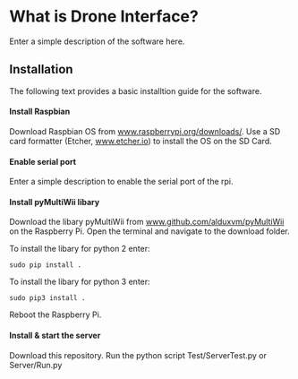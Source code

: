 # What is Drone Interface?
Enter a simple description of the software here.

## Installation
The following text provides a basic installtion guide for the software.

#### Install Raspbian
Download Raspbian OS from www.raspberrypi.org/downloads/.
Use a SD card formatter (Etcher, www.etcher.io) to install the OS on the SD Card.

#### Enable serial port
Enter a simple description to enable the serial port of the rpi.

#### Install pyMultiWii libary
Download the libary pyMultiWii from www.github.com/alduxvm/pyMultiWii on the Raspberry Pi.
Open the terminal and navigate to the download folder.

To install the libary for python 2 enter:

`sudo pip install .`

To install the libary for python 3 enter:

`sudo pip3 install .`

Reboot the Raspberry Pi.

#### Install & start the server
Download this repository.
Run the python script Test/ServerTest.py or Server/Run.py
